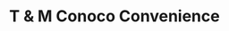 ---
title: "T & M Conoco Convenience"
url: /aurora/t-and-m-conoco-convenience/
shop: convenience
---